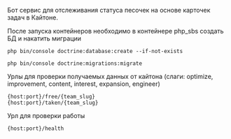 Бот сервис для отслеживания статуса песочек на основе карточек задач в Кайтоне.

После запуска контейнеров необходимо в контейнере php_sbs создать БД и накатить миграции

````
php bin/console doctrine:database:create --if-not-exists
````

````
php bin/console doctrine:migrations:migrate
````

Урлы для проверки получаемых данных от кайтона 
(слаги: optimize, improvement, content, interest, expansion, engineer)

````
{host:port}/free/{team_slug}
{host:port}/taken/{team_slug}
````

Урл для проверки работы

````
{host:port}/health
````